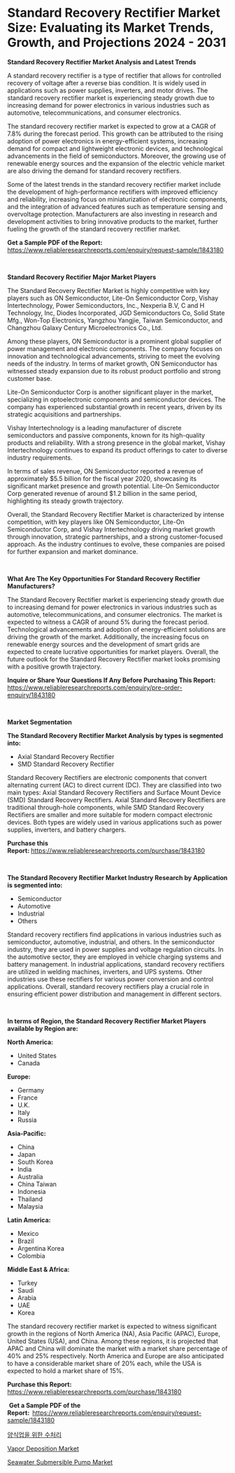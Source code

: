 <p><h1>Standard Recovery Rectifier Market Size: Evaluating its Market Trends, Growth, and Projections 2024 - 2031</h1></p><p><strong>Standard Recovery Rectifier Market Analysis and Latest Trends</strong></p>
<p><p>A standard recovery rectifier is a type of rectifier that allows for controlled recovery of voltage after a reverse bias condition. It is widely used in applications such as power supplies, inverters, and motor drives. The standard recovery rectifier market is experiencing steady growth due to increasing demand for power electronics in various industries such as automotive, telecommunications, and consumer electronics.</p><p>The standard recovery rectifier market is expected to grow at a CAGR of 7.8% during the forecast period. This growth can be attributed to the rising adoption of power electronics in energy-efficient systems, increasing demand for compact and lightweight electronic devices, and technological advancements in the field of semiconductors. Moreover, the growing use of renewable energy sources and the expansion of the electric vehicle market are also driving the demand for standard recovery rectifiers.</p><p>Some of the latest trends in the standard recovery rectifier market include the development of high-performance rectifiers with improved efficiency and reliability, increasing focus on miniaturization of electronic components, and the integration of advanced features such as temperature sensing and overvoltage protection. Manufacturers are also investing in research and development activities to bring innovative products to the market, further fueling the growth of the standard recovery rectifier market.</p></p>
<p><strong>Get a Sample PDF of the Report:&nbsp;</strong> <a href="https://www.reliableresearchreports.com/enquiry/request-sample/1843180">https://www.reliableresearchreports.com/enquiry/request-sample/1843180</a></p>
<p>&nbsp;</p>
<p><strong>Standard Recovery Rectifier Major Market Players</strong></p>
<p><p>The Standard Recovery Rectifier Market is highly competitive with key players such as ON Semiconductor, Lite-On Semiconductor Corp, Vishay Intertechnology, Power Semiconductors, Inc., Nexperia B.V, C and H Technology, Inc, Diodes Incorporated, JGD Semiconductors Co, Solid State Mfg., Won-Top Electronics, Yangzhou Yangjie, Taiwan Semiconductor, and Changzhou Galaxy Century Microelectronics Co., Ltd.</p><p>Among these players, ON Semiconductor is a prominent global supplier of power management and electronic components. The company focuses on innovation and technological advancements, striving to meet the evolving needs of the industry. In terms of market growth, ON Semiconductor has witnessed steady expansion due to its robust product portfolio and strong customer base.</p><p>Lite-On Semiconductor Corp is another significant player in the market, specializing in optoelectronic components and semiconductor devices. The company has experienced substantial growth in recent years, driven by its strategic acquisitions and partnerships.</p><p>Vishay Intertechnology is a leading manufacturer of discrete semiconductors and passive components, known for its high-quality products and reliability. With a strong presence in the global market, Vishay Intertechnology continues to expand its product offerings to cater to diverse industry requirements.</p><p>In terms of sales revenue, ON Semiconductor reported a revenue of approximately $5.5 billion for the fiscal year 2020, showcasing its significant market presence and growth potential. Lite-On Semiconductor Corp generated revenue of around $1.2 billion in the same period, highlighting its steady growth trajectory.</p><p>Overall, the Standard Recovery Rectifier Market is characterized by intense competition, with key players like ON Semiconductor, Lite-On Semiconductor Corp, and Vishay Intertechnology driving market growth through innovation, strategic partnerships, and a strong customer-focused approach. As the industry continues to evolve, these companies are poised for further expansion and market dominance.</p></p>
<p>&nbsp;</p>
<p><strong>What Are The Key Opportunities For Standard Recovery Rectifier Manufacturers?</strong></p>
<p><p>The Standard Recovery Rectifier market is experiencing steady growth due to increasing demand for power electronics in various industries such as automotive, telecommunications, and consumer electronics. The market is expected to witness a CAGR of around 5% during the forecast period. Technological advancements and adoption of energy-efficient solutions are driving the growth of the market. Additionally, the increasing focus on renewable energy sources and the development of smart grids are expected to create lucrative opportunities for market players. Overall, the future outlook for the Standard Recovery Rectifier market looks promising with a positive growth trajectory.</p></p>
<p><strong>Inquire or Share Your Questions If Any Before Purchasing This Report:</strong> <a href="https://www.reliableresearchreports.com/enquiry/pre-order-enquiry/1843180">https://www.reliableresearchreports.com/enquiry/pre-order-enquiry/1843180</a></p>
<p>&nbsp;</p>
<p><strong>Market Segmentation</strong></p>
<p><strong>The Standard Recovery Rectifier Market Analysis by types is segmented into:</strong></p>
<p><ul><li>Axial Standard Recovery Rectifier</li><li>SMD Standard Recovery Rectifier</li></ul></p>
<p><p>Standard Recovery Rectifiers are electronic components that convert alternating current (AC) to direct current (DC). They are classified into two main types: Axial Standard Recovery Rectifiers and Surface Mount Device (SMD) Standard Recovery Rectifiers. Axial Standard Recovery Rectifiers are traditional through-hole components, while SMD Standard Recovery Rectifiers are smaller and more suitable for modern compact electronic devices. Both types are widely used in various applications such as power supplies, inverters, and battery chargers.</p></p>
<p><strong>Purchase this Report:&nbsp;</strong><a href="https://www.reliableresearchreports.com/purchase/1843180">https://www.reliableresearchreports.com/purchase/1843180</a></p>
<p>&nbsp;</p>
<p><strong>The Standard Recovery Rectifier Market Industry Research by Application is segmented into:</strong></p>
<p><ul><li>Semiconductor</li><li>Automotive</li><li>Industrial</li><li>Others</li></ul></p>
<p><p>Standard recovery rectifiers find applications in various industries such as semiconductor, automotive, industrial, and others. In the semiconductor industry, they are used in power supplies and voltage regulation circuits. In the automotive sector, they are employed in vehicle charging systems and battery management. In industrial applications, standard recovery rectifiers are utilized in welding machines, inverters, and UPS systems. Other industries use these rectifiers for various power conversion and control applications. Overall, standard recovery rectifiers play a crucial role in ensuring efficient power distribution and management in different sectors.</p></p>
<p>&nbsp;</p>
<p><strong>In terms of Region, the Standard Recovery Rectifier Market Players available by Region are:</strong></p>
<p>
    <p> <strong> North America: </strong>
        <ul>
            <li>United States</li>
            <li>Canada</li>
        </ul>
        </p> 
    <p> <strong> Europe: </strong>
        <ul>
            <li>Germany</li>
            <li>France</li>
            <li>U.K.</li>
            <li>Italy</li>
            <li>Russia</li>
        </ul>
        </p> 
    <p> <strong> Asia-Pacific: </strong>
        <ul>
            <li>China</li>
            <li>Japan</li>
            <li>South Korea</li>
            <li>India</li>
            <li>Australia</li>
            <li>China Taiwan</li>
            <li>Indonesia</li>
            <li>Thailand</li>
            <li>Malaysia</li>
        </ul>
        </p> 
    <p> <strong> Latin America: </strong>
        <ul>
            <li>Mexico</li>
            <li>Brazil</li>
            <li>Argentina Korea</li>
            <li>Colombia</li>
        </ul>
        </p> 
    <p> <strong> Middle East & Africa: </strong>
        <ul>
            <li>Turkey</li>
            <li>Saudi</li>
            <li>Arabia</li>
            <li>UAE</li>
            <li>Korea</li>
        </ul>
    </p>
    </p>
<p><p>The standard recovery rectifier market is expected to witness significant growth in the regions of North America (NA), Asia Pacific (APAC), Europe, United States (USA), and China. Among these regions, it is projected that APAC and China will dominate the market with a market share percentage of 40% and 25% respectively. North America and Europe are also anticipated to have a considerable market share of 20% each, while the USA is expected to hold a market share of 15%.</p></p>
<p><strong>Purchase this Report: </strong><a href="https://www.reliableresearchreports.com/purchase/1843180">https://www.reliableresearchreports.com/purchase/1843180</a></p>
<p>&nbsp;<strong>Get a Sample PDF of the Report:&nbsp;&nbsp;</strong><a href="https://www.reliableresearchreports.com/enquiry/request-sample/1843180">https://www.reliableresearchreports.com/enquiry/request-sample/1843180</a></p>
<p><strong></strong></p>
<p><p><a href="https://github.com/oajzkywllm460/Market-Research-Report-List-1/blob/main/646407910807.md">양식업을 위한 수처리</a></p><p><a href="https://boundless-drawbridge-702.notion.site/Vapor-Deposition-Market-Share-Market-New-Trends-Analysis-Report-By-Type-By-Application-By-End-us-8a8c3feff2ad4dbbad299143186193fa">Vapor Deposition Market</a></p><p><a href="https://view.publitas.com/reportprime-1/seawater-submersible-pump-market-research-report-provides-critical-insights-that-can-help-shape-business-development-and-investment-strategies/">Seawater Submersible Pump Market</a></p></p>